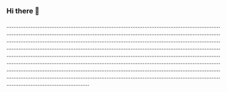 ### Hi there 👋

................................................................................................................................................................................................................................................................................................................................................................................................................................................................................................................................................................................................................................................................................................................................................................................................................................................................................................................................................................................................................................................................................